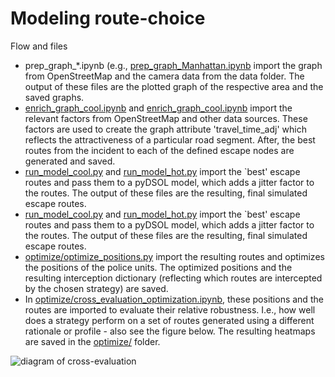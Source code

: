 # Modeling route-choice

Flow and files
- prep_graph_*.ipynb (e.g., [prep_graph_Manhattan.ipynb](prep_graph_Manhattan.ipynb) import the graph from OpenStreetMap and the camera data from the data folder. The output of these files are the plotted graph of the respective area and the saved graphs.
- [enrich_graph_cool.ipynb](enrich_graph_cool.ipynb) and [enrich_graph_cool.ipynb](enrich_graph_cool.ipynb) import the relevant factors from OpenStreetMap and other data sources. These factors are used to create the graph attribute 'travel_time_adj' which reflects the attractiveness of a particular road segment. After, the best routes from the incident to each of the defined escape nodes are generated and saved.
- [run_model_cool.py](run_model_cool.py) and [run_model_hot.py](run_model_hot.py) import the `best' escape routes and pass them to a pyDSOL model, which adds a jitter factor to the routes. The output of these files are the resulting, final simulated escape routes.
- [run_model_cool.py](run_model_cool.py) and [run_model_hot.py](run_model_hot.py) import the `best' escape routes and pass them to a pyDSOL model, which adds a jitter factor to the routes. The output of these files are the resulting, final simulated escape routes.
- [optimize/optimize_positions.py](optimize/optimize_positions.py) import the resulting routes and optimizes the positions of the police units. The optimized positions and the resulting interception dictionary (reflecting which routes are intercepted by the chosen strategy) are saved.
- In [optimize/cross_evaluation_optimization.ipynb](optimize/cross_evaluation_optimization.ipynb), these positions and the routes are imported to evaluate their relative robustness. I.e., how well does a strategy perform on a set of routes generated using a different rationale or profile - also see the figure below. The resulting heatmaps are saved in the [optimize/](optimize/) folder. 

![diagram of cross-evaluation](data/method.png)
